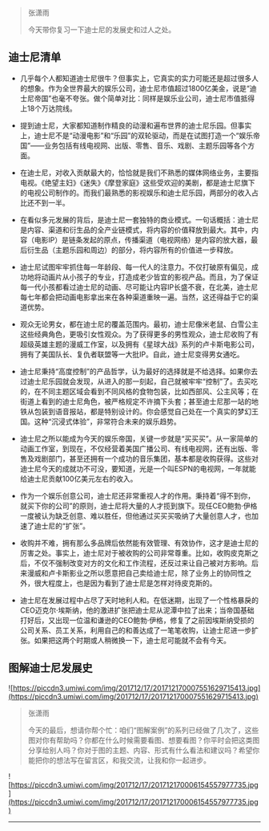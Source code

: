 > 张潇雨
> 
> 今天带你复习一下迪士尼的发展史和过人之处。

## 迪士尼清单

* 几乎每个人都知道迪士尼很牛？但事实上，它真实的实力可能还是超过很多人的想象。作为全世界最大的娱乐公司，迪士尼市值超过1800亿美金，说是“迪士尼帝国”也毫不夸张。做个简单对比：同样是娱乐业公司，迪士尼市值抵得上18个万达院线。

* 提到迪士尼，大家都知道制作精良的动漫和遍布世界的迪士尼乐园。但事实上，迪士尼不是“动漫电影”和“乐园”的双轮驱动，而是在试图打造一个“娱乐帝国”——业务包括有线电视网、出版、零售、音乐、戏剧、主题乐园等各个方面。

* 在迪士尼，对收入贡献最大的，恰恰就是我们不熟悉的媒体网络业务，主要指电视。《绝望主妇》《迷失》《摩登家庭》这些受欢迎的美剧，都是迪士尼旗下的电视公司制作的。而我们最熟悉的影视娱乐和迪士尼乐园，两部分的收入占比还不到一半。

* 在看似多元发展的背后，是迪士尼一套独特的商业模式。一句话概括：迪士尼是内容、渠道和衍生品的全产业链模式，将内容的价值释放到最大。其中，内容（电影IP）是链条发起的原点，传播渠道（电视网络）是内容的放大器，最后衍生品（主题乐园和周边）的部分，将内容所有的价值进一步释放。

* 迪士尼试图牢牢抓住每一年龄段、每一代人的注意力。不仅打破原有偏见，成功地将动画片从小孩子的专业，打造成老少皆宜的影视产品。而且，为了保证每一代小孩都看过迪士尼的动画、尽可能让内容IP长盛不衰，在北美，迪士尼每七年都会把动画电影拿出来在各种渠道重映一遍。当然，这还得益于它的渠道优势。

* 观众无论男女，都在迪士尼的覆盖范围内。最初，迪士尼像米老鼠、白雪公主这些经典角色，更吸引女性观众。为了获得更多的男性观众，迪士尼收购了有超级英雄主题的漫威工作室，以及拥有《星球大战》系列的卢卡斯电影公司，拥有了美国队长、复仇者联盟等一大批IP。自此，迪士尼变得男女通吃。

* 迪士尼秉持“高度控制”的产品哲学，认为最好的选择就是不给选择。如果你去过迪士尼乐园就会发现，从进入的那一刻起，自己就被牢牢“控制”了。去买吃的，在不同主题区域会看到不同风格的食物包装，比如西部风、公主风等；在街道上看到的迪士尼角色，被严格规定不许摘下头套；甚至迪士尼那一站的地铁从包装到语音报站，都是特别设计的。你会感觉自己处在一个真实的梦幻王国。这种“沉浸式体验”，非常符合未来的娱乐趋势。

* 迪士尼之所以能成为今天的娱乐帝国，关键一步就是“买买买”。从一家简单的动画工作室，到现在，不仅经营着美国广播公司、有线电视网，还有出版、零售及戏剧部门，甚至还拥有一个成功的音乐集团，基本都是收购获得。这些对迪士尼今天的成就功不可没，要知道，光是一个叫ESPN的电视网，一年就能给迪士尼贡献100亿美元左右的收入。

* 作为一个娱乐创意公司，迪士尼还非常重视人才的作用。秉持着“得不到你，就买下你的公司”的原则，迪士尼将大量的人才揽到旗下。现任CEO鲍勃·伊格一度被认为缺乏创意、难以胜任，但他通过买买买吸纳了大量创意人才，也加速了迪士尼的“扩张”。

* 收购并不难，拥有那么多品牌后依然能有效管理、有效协作，这才是迪士尼的厉害之处。事实上，迪士尼对于被收购的公司非常尊重。比如，收购皮克斯之后，不仅不强制改变对方的文化和工作流程，还反过来让自己被对方影响。后来漫威和卢卡斯影业之所以愿意把自己卖给迪士尼，除了业务上的协同性之外，很大程度上，也是因为看到了迪士尼是怎样对待皮克斯的。

* 迪士尼在发展过程中占尽了天时地利人和。在低迷期，出现了一个性格暴戾的CEO迈克尔·埃斯纳，他的激进扩张把迪士尼从泥潭中拉了出来；当帝国基础打好后，又出现一位温和谦逊的CEO鲍勃·伊格，修复了之前因埃斯纳受损的公司关系、员工关系，利用自己的和善达成了一笔笔收购，让迪士尼进一步扩张。如果把这两个时期或人稍微换一下，迪士尼可能就不会有今天。

## 图解迪士尼发展史

![https://piccdn3.umiwi.com/img/201712/17/201712170007551629715413.jpg](https://piccdn3.umiwi.com/img/201712/17/201712170007551629715413.jpg)

> 张潇雨
> 
> 今天的最后，想请你帮个忙：咱们“图解案例”的系列已经做了几次了，这些图对你有帮助吗？你都在什么时候需要看图、想要看图？你平时会把这类图分享给别人吗？你对于图的主题、内容、形式有什么看法和建议吗？希望你能把你的想法写在留言区，和我交流，让我和你一起进步。

![https://piccdn3.umiwi.com/img/201712/17/201712170006154557977735.jpg](https://piccdn3.umiwi.com/img/201712/17/201712170006154557977735.jpg)

---
